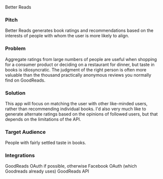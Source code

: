 Better Reads

### Pitch

Better Reads generates book ratings and recommendations based on the interests of people with whom the user is more likely to align. 

### Problem

Aggregate ratings from large numbers of people are useful when shopping for a consumer product or deciding on a restaurant for dinner, but taste in books is idiosyncratic. The judgment of the right person is often more valuable than the thousand practically anonymous reviews you normally find on GoodReads. 

### Solution

This app will focus on matching the user with other like-minded users, rather than recommending individual books. I'd also very much like to generate alternate ratings based on the opinions of followed users, but that depends on the limitations of the API.

### Target Audience

People with fairly settled taste in books.

### Integrations

GoodReads OAuth if possible, otherwise Facebook OAuth (which Goodreads already uses)
GoodReads API

